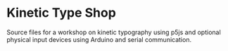 # Kinetic Type Shop

Source files for a workshop on kinetic typography using p5js and optional
physical input devices using Arduino and serial communication.

